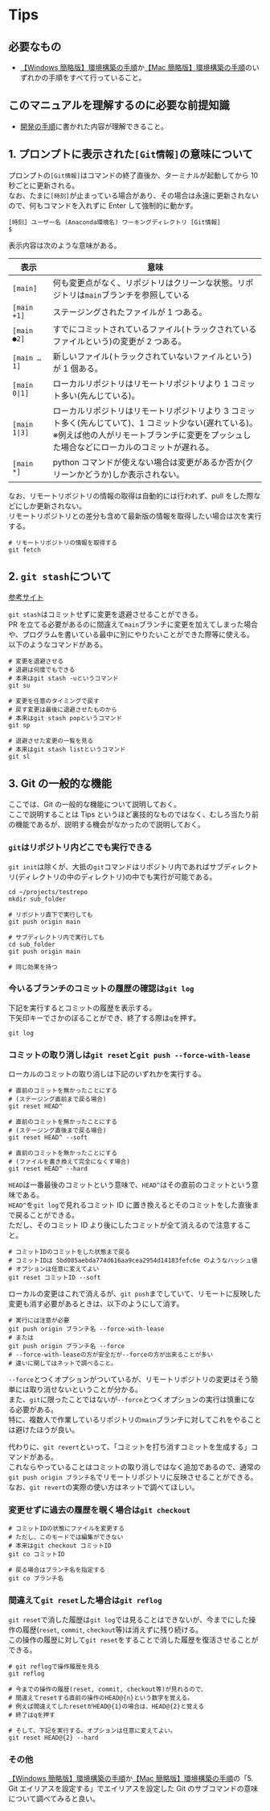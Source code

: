 # Tips

## 必要なもの

- [【Windows 簡略版】環境構築の手順](../環境構築の手順/【Windows簡略版】環境構築の手順.md)か[【Mac 簡略版】環境構築の手順](../環境構築の手順/【Mac簡略版】環境構築の手順.md)のいずれかの手順をすべて行っていること。

## このマニュアルを理解するのに必要な前提知識

- [開発の手順](./開発の手順.md)に書かれた内容が理解できること。

## 1. プロンプトに表示された`[Git情報]`の意味について

プロンプトの`[Git情報]`はコマンドの終了直後か、ターミナルが起動してから 10 秒ごとに更新される。  
なお、たまに`[時刻]`が止まっている場合があり、その場合は永遠に更新されないので、何もコマンドを入れずに Enter して強制的に動かす。

```console
[時刻] ユーザー名 (Anaconda環境名) ワーキングディレクトリ [Git情報]
$
```

表示内容は次のような意味がある。

| 表示          | 意味                                                                                                                                                                                                   |
| ------------- | ------------------------------------------------------------------------------------------------------------------------------------------------------------------------------------------------------ |
| `[main]`      | 何も変更点がなく、リポジトリはクリーンな状態。リポジトリは`main`ブランチを参照している                                                                                                                 |
| `[main +1]`   | ステージングされたファイルが 1 つある。                                                                                                                                                                |
| `[main ●2]`   | すでにコミットされているファイル(トラックされているファイルという)の変更が 2 つある。                                                                                                                  |
| `[main …1]`   | 新しいファイル(トラックされていないファイルという)が 1 個ある。                                                                                                                                        |
| `[main 0\|1]` | ローカルリポジトリはリモートリポジトリより 1 コミット多い(先んじている)。                                                                                                                              |
| `[main 1\|3]` | ローカルリポジトリはリモートリポジトリより 3 コミット多く(先んじていて)、1 コミット少ない(遅れている)。<br />※例えば他の人がリモートブランチに変更をプッシュした場合などにローカルのコミットが遅れる。 |
| `[main *]`    | python コマンドが使えない場合は変更があるか否か(クリーンかどうか)しか表示されない。                                                                                                                    |

なお、リモートリポジトリの情報の取得は自動的には行われず、pull をした際などにしか更新されない。  
リモートリポジトリとの差分も含めて最新版の情報を取得したい場合は次を実行する。

```shell
# リモートリポジトリの情報を取得する
git fetch
```

## 2. `git stash`について

[参考サイト](https://qiita.com/chihiro/items/f373873d5c2dfbd03250)

`git stash`はコミットせずに変更を退避させることができる。  
PR を立てる必要があるのに間違えて`main`ブランチに変更を加えてしまった場合や、プログラムを書いている最中に別にやりたいことができた際等に使える。  
以下のようなコマンドがある。

```shell
# 変更を退避させる
# 退避は何度でもできる
# 本来はgit stash -uというコマンド
git su

# 変更を任意のタイミングで戻す
# 戻す変更は最後に退避させたものから
# 本来はgit stash popというコマンド
git sp

# 退避させた変更の一覧を見る
# 本来はgit stash listというコマンド
git sl
```

## 3. Git の一般的な機能

ここでは、Git の一般的な機能について説明しておく。  
ここで説明することは Tips というほど裏技的なものではなく、むしろ当たり前の機能であるが、説明する機会がなかったので説明しておく。

### `git`はリポジトリ内どこでも実行できる

`git init`は除くが、大抵の`git`コマンドはリポジトリ内であればサブディレクトリ(ディレクトリの中のディレクトリ)の中でも実行が可能である。

```shell
cd ~/projects/testrepo
mkdir sub_folder

# リポジトリ直下で実行しても
git push origin main

# サブディレクトリ内で実行しても
cd sub_folder
git push origin main

# 同じ効果を持つ
```

### 今いるブランチのコミットの履歴の確認は`git log`

下記を実行するとコミットの履歴を表示する。  
下矢印キーでさかのぼることができ、終了する際は`q`を押す。

```shell
git log
```

### コミットの取り消しは`git reset`と`git push --force-with-lease`

ローカルのコミットの取り消しは下記のいずれかを実行する。

```shell
# 直前のコミットを無かったことにする
# (ステージング直前まで戻る場合)
git reset HEAD^

# 直前のコミットを無かったことにする
# (ステージング直後まで戻る場合)
git reset HEAD^ --soft

# 直前のコミットを無かったことにする
# (ファイルを書き換えて完全になくす場合)
git reset HEAD^ --hard
```

`HEAD`は一番最後のコミットという意味で、`HEAD^`はその直前のコミットという意味である。  
`HEAD^`を`git log`で見れるコミット ID に置き換えるとそのコミットをした直後まで戻ることができる。  
ただし、そのコミット ID より後にしたコミットが全て消えるので注意すること。

```shell
# コミットIDのコミットをした状態まで戻る
# コミットIDは 5bd085aebda774d616aa9cea2954d14183fefc6e のようなハッシュ値
# オプションは任意に変えてよい
git reset コミットID --soft
```

ローカルの変更はこれで消えるが、`git push`までしていて、リモートに反映した変更も消す必要があるときは、以下のようにして消す。

```shell
# 実行には注意が必要
git push origin ブランチ名 --force-with-lease
# または
git push origin ブランチ名 --force
# --force-with-leaseの方が安全だが--forceの方が出来ることが多い
# 違いに関してはネットで調べること。
```

`--force`とつくオプションがついているが、リモートリポジトリの変更はそう簡単には取り消せないということが分かる。  
また、`git`に限ったことではないが`--force`とつくオプションの実行は慎重になる必要がある。  
特に、複数人で作業しているリポジトリの`main`ブランチに対してこれをやることは避けたほうが良い。

代わりに、`git revert`といって、「コミットを打ち消すコミットを生成する」コマンドがある。  
これならやっていることはコミットの取り消しではなく追加であるので、通常の`git push origin ブランチ名`でリモートリポジトリに反映させることができる。  
なお、`git revert`の実際の使い方はネットで調べてほしい。

### 変更せずに過去の履歴を覗く場合は`git checkout`

```shell
# コミットIDの状態にファイルを変更する
# ただし、このモードでは編集ができない
# 本来はgit checkout コミットID
git co コミットID

# 戻る場合はブランチ名を指定する
git co ブランチ名
```

### 間違えて`git reset`した場合は`git reflog`

`git reset`で消した履歴は`git log`では見ることはできないが、今までにした操作の履歴(`reset`, `commit`, `checkout`等)は消えずに残り続ける。  
 この操作の履歴に対して`git reset`をすることで消した履歴を復活させることができる。

```shell
# git reflogで操作履歴を見る
git reflog

# 今までの操作の履歴(reset, commit, checkout等)が見れるので、
# 間違えてresetする直前の操作のHEAD@{n}という数字を覚える。
# 例えば間違えてしたresetがHEAD@{1}の場合は、HEAD@{2}と覚える
# 終了はqを押す

# そして、下記を実行する。オプションは任意に変えてよい。
git reset HEAD@{2} --hard
```

### その他

[【Windows 簡略版】環境構築の手順](../環境構築の手順/【Windows簡略版】環境構築の手順.md)か[【Mac 簡略版】環境構築の手順](../環境構築の手順/【Mac簡略版】環境構築の手順.md)の「5. Git エイリアスを設定する」でエイリアスを設定した Git のサブコマンドの意味について調べてみると良い。
